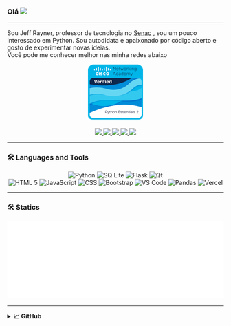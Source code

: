 
### Olá  <img src="https://media.giphy.com/media/hvRJCLFzcasrR4ia7z/giphy.gif" width="5%">
<hr>
<p align="center">

Sou Jeff Rayner, professor de tecnologia no [Senac](https://www.sp.senac.br) , sou um pouco interessado em Python. Sou autodidata e apaixonado por código aberto e gosto de experimentar novas ideias.<br>
Você pode me conhecer melhor nas minha redes abaixo


</p>


<p align="center">
    <img src="python-essentials-2.png" width="128"><br><br>
    <a href="https://linkedin.com/in/jeffrfsimoes" target="_blank">
        <img src="https://img.shields.io/badge/LinkedIn-0077B5?style=for-the-badge&logo=linkedin&logoColor=white"/>
    </a>
    <a href="mailto:jeff_rayner@hotmail.com" target="_blank">
        <img src="https://img.shields.io/badge/Outlook-0078D4?style=for-the-badge&logo=microsoft-outlook&logoColor=white"/>
    </a>
    <a href="https://instagram.com/jeff_rayner" target="_blank">
        <img src="https://img.shields.io/badge/Instagram-E4405F?style=for-the-badge&logo=instagram&logoColor=white"/>
    </a>  
    <a href="https://facebook.com/jeff.rayner.35" target="_blank"> 
        <img src="https://img.shields.io/badge/Facebook-1877F2?style=for-the-badge&logo=facebook&logoColor=white"/>
    </a>
    <a href="https://www.paypal.me/" target="_blank">
        <img src="https://img.shields.io/badge/PayPal-00457C?style=for-the-badge&logo=paypal&logoColor=white">
    </a>
</p>

<hr>

### 🛠️ Languages and Tools

<p align="center">
    <a>
        <img alt="Python" src="https://img.shields.io/badge/Python-3776AB?style=for-the-badge&logo=python&logoColor=white"/>
    </a>
    <a>
        <img alt="SQ Lite" src="https://img.shields.io/badge/SQLite-07405E?style=for-the-badge&logo=sqlite&logoColor=white"/>
    </a>
    <a>
        <img alt="Flask" src="https://img.shields.io/badge/Flask-000000?style=for-the-badge&logo=flask&logoColor=white"/>
    </a>
    <a>
        <img alt="Qt" src="https://img.shields.io/badge/Qt-%23217346.svg?style=for-the-badge&logo=Qt&logoColor=white"/>
    </a>
<br>
    <a>
        <img alt="HTML 5" src="https://img.shields.io/badge/HTML-239120?style=for-the-badge&logo=html5&logoColor=white"/>
    </a>
    <a>
        <img alt="JavaScript" src="https://img.shields.io/badge/JavaScript-F7DF1E?style=for-the-badge&logo=javascript&logoColor=black"/>
    </a>
    <a>
        <img alt="CSS" src="https://img.shields.io/badge/CSS3-1572B6?style=for-the-badge&logo=css3&logoColor=white"/>
    </a>
    <a>
        <img alt="Bootstrap" src="https://img.shields.io/badge/Bootstrap-563D7C?style=for-the-badge&logo=bootstrap&logoColor=white"/>
    </a>
    <a>
        <img alt="VS Code" src="https://img.shields.io/badge/VS_Code-0078D4?style=for-the-badge&logo=visual%20studio%20code">
    </a>
    <a>
        <img alt="Pandas" src="https://img.shields.io/badge/Pandas-2C2D72?style=for-the-badge&logo=pandas&logoColor=white"/>
    </a>
    <a>
        <img alt="Vercel" src="https://img.shields.io/badge/Vercel-black?style=for-the-badge&logo=vercel&logoColor=white">
    </a>

</p>

<hr>


### 🛠️ Statics
<p align="center">
    <img height="180em" src="stats.svg"/>
</p>

<hr>
<details>
    <summary><b>📈 GitHub</b></summary>
    <p align="center">
        <a href="https://github.com/JeffRayner">
            <img height="180em" src="https://github-readme-stats-eight-theta.vercel.app/api/top-langs/?username=JeffRayner&layout=compact&theme=cobalt"/>
            <img height="180em" src="https://github-readme-stats-eight-theta.vercel.app/api?username=JeffRayner&show_icons=true&theme=cobalt&include_all_commits=true&count_private=true"/>
        </a>
    </p>
</details>

